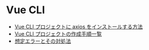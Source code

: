 # Vue CLI
- [Vue CLI プロジェクトに axios をインストールする方法](https://github.com/KeiTaylor0606/How-to-built-environment/blob/main/VueCLI/Axios.md)
- [Vue CLI プロジェクトの作成手順一覧](https://github.com/KeiTaylor0606/How-to-built-environment/blob/main/VueCLI/MakeProjectForWSL2.md)
- [想定エラーとその対処法](https://github.com/KeiTaylor0606/How-to-built-environment/blob/main/VueCLI/Trouble.md)